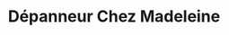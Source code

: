 ---
title: "Dépanneur Chez Madeleine"
url: /vaudreuil-dorion/depanneur-chez-madeleine/
shop: convenience
---